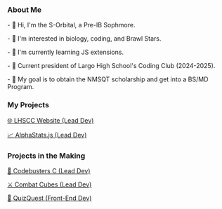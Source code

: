<h3 class="aboutMe"> About Me </h3> 
<p class="aboutMe">- 👋 Hi, I'm the S-Orbital, a Pre-IB Sophmore.  </p>
<p class="aboutMe">- 👀 I'm interested in biology, coding, and Brawl Stars.  </p>
<p class="aboutMe">- 🌱 I'm currently learning JS extensions.  </p>
<p class="aboutMe">- 👑 Current president of Largo High School's Coding Club (2024-2025).  </p>
<p class="aboutMe">- 🎯 My goal is to obtain the NMSQT scholarship and get into a BS/MD Program. </p> 
<div class="center-container">
<h3 class="aboutMe">My Projects </h3>  
<div class="project-container">
<a class="projects" href="largo.hackclub.com"><p class="aboutMe">🌐 LHSCC Website (Lead Dev)  </p></a>
<a class="projects" href=""><p class="aboutMe">📈 AlphaStats.js (Lead Dev)  </p></a>
</div>
</div>
<div class="center-container">
<h3 class="aboutMe">Projects in the Making </h3>  
<div class="project-container">
<a class="projects" href=""><p class="aboutMe">📄 Codebusters C (Lead Dev)  </p></a>
<a class="projects" href=""><p class="aboutMe">⚔️ Combat Cubes (Lead Dev)  </p></a>
<a class="projects" href=""><p class="aboutMe">📝 QuizQuest (Front-End Dev) </p></a>
</div>
</div>
